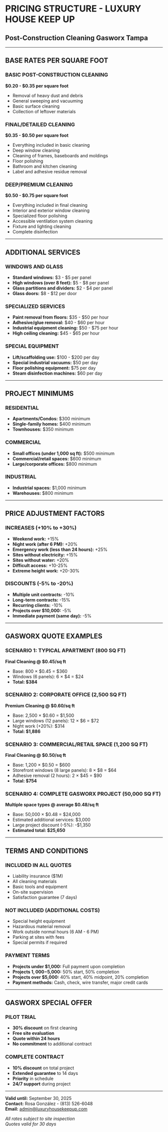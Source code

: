 # PRICING STRUCTURE - LUXURY HOUSE KEEP UP
## Post-Construction Cleaning Gasworx Tampa

---

## BASE RATES PER SQUARE FOOT

### BASIC POST-CONSTRUCTION CLEANING
**$0.20 - $0.35 per square foot**
- Removal of heavy dust and debris
- General sweeping and vacuuming
- Basic surface cleaning
- Collection of leftover materials

### FINAL/DETAILED CLEANING
**$0.35 - $0.50 per square foot**
- Everything included in basic cleaning
- Deep window cleaning
- Cleaning of frames, baseboards and moldings
- Floor polishing
- Bathroom and kitchen cleaning
- Label and adhesive residue removal

### DEEP/PREMIUM CLEANING
**$0.50 - $0.75 per square foot**
- Everything included in final cleaning
- Interior and exterior window cleaning
- Specialized floor polishing
- Accessible ventilation system cleaning
- Fixture and lighting cleaning
- Complete disinfection

---

## ADDITIONAL SERVICES

### WINDOWS AND GLASS
- **Standard windows:** $3 - $5 per panel
- **High windows (over 8 feet):** $5 - $8 per panel
- **Glass partitions and dividers:** $2 - $4 per panel
- **Glass doors:** $8 - $12 per door

### SPECIALIZED SERVICES
- **Paint removal from floors:** $35 - $50 per hour
- **Adhesive/glue removal:** $40 - $60 per hour
- **Industrial equipment cleaning:** $50 - $75 per hour
- **High ceiling cleaning:** $45 - $65 per hour

### SPECIAL EQUIPMENT
- **Lift/scaffolding use:** $100 - $200 per day
- **Special industrial vacuums:** $50 per day
- **Floor polishing equipment:** $75 per day
- **Steam disinfection machines:** $60 per day

---

## PROJECT MINIMUMS

### RESIDENTIAL
- **Apartments/Condos:** $300 minimum
- **Single-family homes:** $400 minimum
- **Townhouses:** $350 minimum

### COMMERCIAL
- **Small offices (under 1,000 sq ft):** $500 minimum
- **Commercial/retail spaces:** $600 minimum
- **Large/corporate offices:** $800 minimum

### INDUSTRIAL
- **Industrial spaces:** $1,000 minimum
- **Warehouses:** $800 minimum

---

## PRICE ADJUSTMENT FACTORS

### INCREASES (+10% to +30%)
- **Weekend work:** +15%
- **Night work (after 6 PM):** +20%
- **Emergency work (less than 24 hours):** +25%
- **Sites without electricity:** +15%
- **Sites without water:** +20%
- **Difficult access:** +10-25%
- **Extreme height work:** +20-30%

### DISCOUNTS (-5% to -20%)
- **Multiple unit contracts:** -10%
- **Long-term contracts:** -15%
- **Recurring clients:** -10%
- **Projects over $10,000:** -5%
- **Immediate payment (same day):** -5%

---

## GASWORX QUOTE EXAMPLES

### SCENARIO 1: TYPICAL APARTMENT (800 SQ FT)
**Final Cleaning @ $0.45/sq ft**
- Base: 800 × $0.45 = $360
- Windows (6 panels): 6 × $4 = $24
- **Total: $384**

### SCENARIO 2: CORPORATE OFFICE (2,500 SQ FT)
**Premium Cleaning @ $0.60/sq ft**
- Base: 2,500 × $0.60 = $1,500
- Large windows (12 panels): 12 × $6 = $72
- Night work (+20%): $314
- **Total: $1,886**

### SCENARIO 3: COMMERCIAL/RETAIL SPACE (1,200 SQ FT)
**Final Cleaning @ $0.50/sq ft**
- Base: 1,200 × $0.50 = $600
- Storefront windows (8 large panels): 8 × $8 = $64
- Adhesive removal (2 hours): 2 × $45 = $90
- **Total: $754**

### SCENARIO 4: COMPLETE GASWORX PROJECT (50,000 SQ FT)
**Multiple space types @ average $0.48/sq ft**
- Base: 50,000 × $0.48 = $24,000
- Estimated additional services: $3,000
- Large project discount (-5%): -$1,350
- **Estimated total: $25,650**

---

## TERMS AND CONDITIONS

### INCLUDED IN ALL QUOTES
- Liability insurance ($1M)
- All cleaning materials
- Basic tools and equipment
- On-site supervision
- Satisfaction guarantee (7 days)

### NOT INCLUDED (ADDITIONAL COSTS)
- Special height equipment
- Hazardous material removal
- Work outside normal hours (6 AM - 6 PM)
- Parking at sites with fees
- Special permits if required

### PAYMENT TERMS
- **Projects under $1,000:** Full payment upon completion
- **Projects $1,000-$5,000:** 50% start, 50% completion
- **Projects over $5,000:** 40% start, 40% midpoint, 20% completion
- **Payment methods:** Cash, check, wire transfer, major credit cards

---

## GASWORX SPECIAL OFFER

### PILOT TRIAL
- **30% discount** on first cleaning
- **Free site evaluation**
- **Quote within 24 hours**
- **No commitment** to additional contract

### COMPLETE CONTRACT
- **10% discount** on total project
- **Extended guarantee** to 14 days
- **Priority** in schedule
- **24/7 support** during project

---

**Valid until:** September 30, 2025  
**Contact:** Rosa González - (813) 526-6048  
**Email:** admin@luxuryhousekeepup.com

*All rates subject to site inspection*  
*Quotes valid for 30 days*